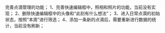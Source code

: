 完善点滴管理的功能；
1、完善快速编辑框中，照相和照片的功能，当前没有实现；
2、删除快速编辑框中的头像和“此刻有什么想法”；
3、进入日常点滴的初始状态，按照“本周”进行筛选；
4、添加一条新的点滴后，需要重新进行数据的统计，当前没有刷新；
